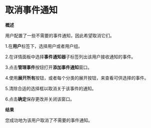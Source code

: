 # 取消事件通知

**概述**

用户配置了一些不需要的事件通知，因此希望取消它们。

1.在**用户**标签下，选择用户或者用户组。

2.在详情面板中选择**事件通知器**子标签列出该用户接收通知的事件。

3.点击**管理事件**按钮打开**添加事件通知**窗口。

4.使用**展开所有**按钮，或者每个分类的展开按钮，来查看可供选择的事件。

5.清除合适的选择框以取消关于该事件的通知。

6.点击**确定**保存更改并关闭该窗口。

**结果**

您成功地为该用户取消了不需要的事件通知。

